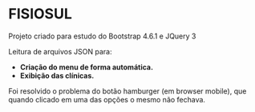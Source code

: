 # FISIOSUL

Projeto criado para estudo do Bootstrap 4.6.1 e JQuery 3

Leitura de arquivos JSON para:

* **Criação do menu de forma automática.**
* **Exibição das clínicas.**

Foi resolvido o problema do botão hamburger (em browser mobile), que quando clicado em uma das opções o mesmo não fechava.



